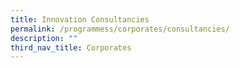 ```yaml
---
title: Innovation Consultancies
permalink: /programmess/corporates/consultancies/
description: ""
third_nav_title: Corporates
---
```



